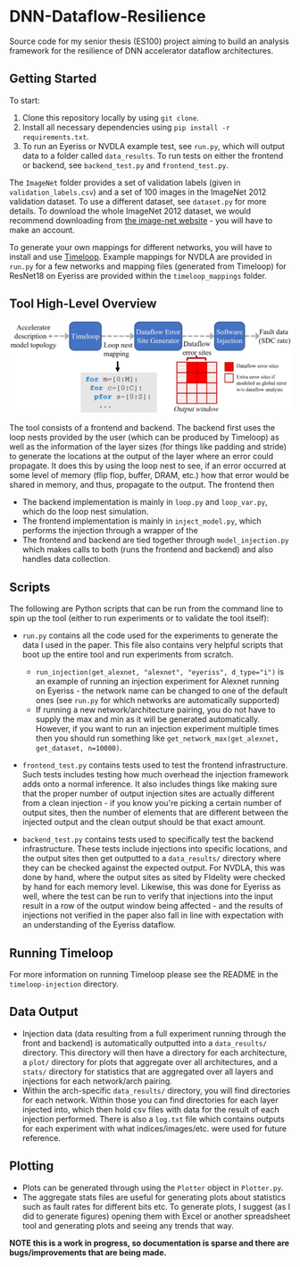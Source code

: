 # DNN-Dataflow-Resilience
Source code for my senior thesis (ES100) project aiming to build an analysis framework for the resilience of DNN accelerator dataflow architectures. 

## Getting Started
To start:
1. Clone this repository locally by using `git clone`.
2. Install all necessary dependencies using `pip install -r requirements.txt`.
3. To run an Eyeriss or NVDLA example test, see `run.py`, which will output data to a folder called `data_results`. To run tests on either the frontend or backend, see `backend_test.py` and `frontend_test.py`.

The `ImageNet` folder provides a set of validation labels (given in `validation_labels.csv`) and a set of 100 images in the ImageNet 2012 validation dataset. To use a different dataset, see `dataset.py` for more details. To download the whole ImageNet 2012 dataset, we would recommend downloading from [the image-net website](https://image-net.org/challenges/LSVRC/2012/2012-downloads.php) - you will have to make an account.

To generate your own mappings for different networks, you will have to install and use [Timeloop](https://github.com/NVlabs/timeloop). Example mappings for NVDLA are provided in `run.py` for a few networks and mapping files (generated from Timeloop) for ResNet18 on Eyeriss are provided within the `timeloop_mappings` folder.

## Tool High-Level Overview
![whoops](https://github.com/jaylenwang7/DNN-Dataflow-Resilience/blob/main/figures/framework.jpg)

The tool consists of a frontend and backend. The backend first uses the loop nests provided by the user (which can be produced by Timeloop) as well as the information of the layer sizes (for things like padding and stride) to generate the locations at the output of the layer where an error could propagate. It does this by using the loop nest to see, if an error occurred at some level of memory (flip flop, buffer, DRAM, etc.) how that error would be shared in memory, and thus, propagate to the output. The frontend then 

* The backend implementation is mainly in `loop.py` and `loop_var.py`, which do the loop nest simulation. 
* The frontend implementation is mainly in `inject_model.py`, which performs the injection through a wrapper of the 
* The frontend and backend are tied together through `model_injection.py` which makes calls to both (runs the frontend and backend) and also handles data collection.

## Scripts
The following are Python scripts that can be run from the command line to spin up the tool (either to run experiments or to validate the tool itself):

* `run.py` contains all the code used for the experiments to generate the data I used in the paper. This file also contains very helpful scripts that boot up the entire tool and run experiments from scratch.
    - `run_injection(get_alexnet, "alexnet", "eyeriss", d_type="i")` is an example of running an injection experiment for Alexnet running on Eyeriss - the network name can be changed to one of the default ones (see `run.py` for which networks are automatically supported)
    - If running a new network/architecture pairing, you do not have to supply the max and min as it will be generated automatically. However, if you want to run an injection experiment multiple times then you should run something like `get_network_max(get_alexnet, get_dataset, n=10000)`.

* `frontend_test.py` contains tests used to test the frontend infrastructure. Such tests includes testing how much overhead the injection framework adds onto a normal inference. It also includes things like making sure that the proper number of output injection sites are actually different from a clean injection - if you know you're picking a certain number of output sites, then the number of elements that are different between the injected output and the clean output should be that exact amount. 

* `backend_test.py` contains tests used to specifically test the backend infrastructure. These tests include injections into specific locations, and the output sites then get outputted to a `data_results/` directory where they can be checked against the expected output. For NVDLA, this was done by hand, where the output sites as sited by FIdelity were checked by hand for each memory level. Likewise, this was done for Eyeriss as well, where the test can be run to verify that injections into the input result in a row of the output window being affected - and the results of injections not verified in the paper also fall in line with expectation with an understanding of the Eyeriss dataflow.

## Running Timeloop
For more information on running Timeloop please see the README in the `timeloop-injection` directory.

## Data Output
* Injection data (data resulting from a full experiment running through the front and backend) is automatically outputted into a `data_results/` directory. This directory will then have a directory for each architecture, a `plot/` directory for plots that aggregate over all architectures, and a `stats/` directory for statistics that are aggregated over all layers and injections for each network/arch pairing.  
* Within the arch-specific `data_results/` directory, you will find directories for each network. Within those you can find directories for each layer injected into, which then hold csv files with data for the result of each injection performed. There is also a `log.txt` file which contains outputs for each experiment with what indices/images/etc. were used for future reference.

## Plotting
* Plots can be generated through using the `Plotter` object in `Plotter.py`. 
* The aggregate stats files are useful for generating plots about statistics such as fault rates for different bits etc. To generate plots, I suggest (as I did to generate figures) opening them with Excel or another spreadsheet tool and generating plots and seeing any trends that way.


**NOTE this is a work in progress, so documentation is sparse and there are bugs/improvements that are being made.**
